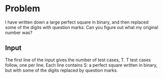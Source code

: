 # Problem

I have written down a large perfect square in binary, and then replaced some of the digits with question marks. Can you figure out what my original number was?

## Input

The first line of the input gives the number of test cases, T. T test cases follow, one per line. Each line contains S: a perfect square written in binary, but with some of the digits replaced by question marks.
